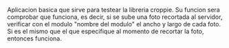 Aplicacion basica que sirve para testear la libreria croppie.
Su funcion sera comprobar que funciona, es decir, si se sube una foto recortada al servidor, verificar
con el modulo "nombre del modulo" el ancho y largo de cada foto. Si es el mismo que el que especifique al momento
de recortar la foto, entonces funciona.